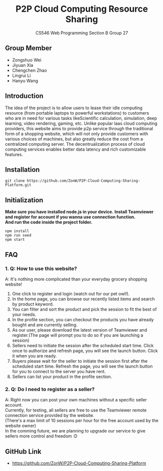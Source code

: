 # <center>P2P Cloud Computing Resource Sharing</center>
<center>CS546 Web Programming Section B Group 27</center>

## **Group Member**
- Zongshuo Wei
- Jiyuan Xia
- Chengchen Zhao
- Lingrui Li
- Hanyu Wang

## **Introduction**
The idea of the project is to allow users to lease their idle computing resource (from portable laptops to powerful workstations) to customers who are in need for various tasks likeScientific calculation, simulation, deep learning, video rendering, gaming, etc. Unlike popular Iaas cloud computing providers, this website aims to provide p2p service through the traditional form of a shopping website, which will not only provide customers with various choices of machines, but also greatly reduce the cost from a centralized computing server. The decentrualization process of cloud computing services enables better data latency and rich customizable features.  
 
## **Installation**
```
git clone https://github.com/ZonW/P2P-Cloud-Computing-Sharing-Platform.git
```

## **Initialization**
**Make sure you have installed node.js in your device.**
**Install Teamviewer and register for account if you wanna use connection function.**  
**And run the code inside the project folder.**
```
npm install
npm run seed
npm start
```


## **FAQ**
### 1. Q: How to use this website?  
  
 A: It's nothing more complicated than your everyday grocery shopping website!  
1. One click to register and login (watch out for our pet owl!).  
2. In the home page, you can browse our recently listed items and search by product keyword.  
3. You can filter and sort the product and pick the session to fit the best of your needs.  
4. In the profile section, you can checkout the products you have already bought and are currently selling.  
5. As our user, please download the latest version of Teamviewer and register.(The page will prompt you to do so if you are launching a session)  
6. Sellers need to initiate the session after the scheduled start time. Click once to authorize and refresh page, you will see the launch button. Click it when you are ready.  
7. Buyers please wait for the seller to initiate the session first after the scheduled start time. Refresh the page, you will see the launch button for you to connect to the server you have rent.  
8. Sellers can list your product in the profile section.  
  
  
### 2. Q: Do I need to register as a seller?  
 A: Right now you can post your own machines without a specific seller account.  
Currently, for testing, all sellers are free to use the Teamviewer remote connection service provided by the website.  
(There's a max limit of 10 sessions per hour for the free account used by the website owner)  
In the comming future, we are planning to upgrade our service to give sellers more control and freedom :D  
  



## GitHub Link
- https://github.com/ZonW/P2P-Cloud-Computing-Sharing-Platform
